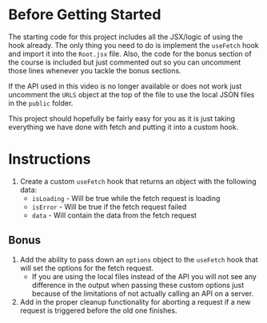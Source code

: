 # Before Getting Started

The starting code for this project includes all the JSX/logic of using the hook already. The only thing you need to do
is implement the `useFetch` hook and import it into the `Root.jsx` file. Also, the code for the bonus section of the
course is included but just commented out so you can uncomment those lines whenever you tackle the bonus sections.

If the API used in this video is no longer available or does not work just uncomment the `URLS` object at the top of the
file to use the local JSON files in the `public` folder.

This project should hopefully be fairly easy for you as it is just taking everything we have done with fetch and putting
it into a custom hook.

# Instructions

1. Create a custom `useFetch` hook that returns an object with the following data:
    * `isLoading` - Will be true while the fetch request is loading
    * `isError` - Will be true if the fetch request failed
    * `data` - Will contain the data from the fetch request

## Bonus

1. Add the ability to pass down an `options` object to the `useFetch` hook that will set the options for the fetch
   request.
    * If you are using the local files instead of the API you will not see any difference in the output when passing
      these custom options just because of the limitations of not actually calling an API on a server.
2. Add in the proper cleanup functionality for aborting a request if a new request is triggered before the old one
   finishes.